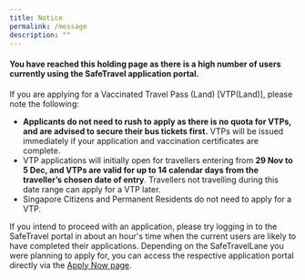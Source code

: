 ```yaml
---
title: Notice
permalink: /message
description: ""
---
```

#### You have reached this holding page as there is a high number of users currently using the SafeTravel application portal.

If you are applying for a Vaccinated Travel Pass (Land) [VTP(Land)], please note the following: 
* <b>Applicants do not need to rush to apply as there is no quota for VTPs, and are advised to secure their bus tickets first.</b> VTPs will be issued immediately if your application and vaccination certificates are complete.
* VTP applications will initially open for travellers entering from <b>29 Nov to 5 Dec, and VTPs are valid for up to 14 calendar days from the traveller’s chosen date of entry</b>. Travellers not travelling during this date range can apply for a VTP later.
* Singapore Citizens and Permanent Residents do not need to apply for a VTP.
 
If you intend to proceed with an application, please try logging in to the SafeTravel portal in about an hour's time when the current users are likely to have completed their applications. Depending on the SafeTravelLane you were planning to apply for, you can access the respective application portal directly via the [Apply Now page](/apply-now).</p>
</div>